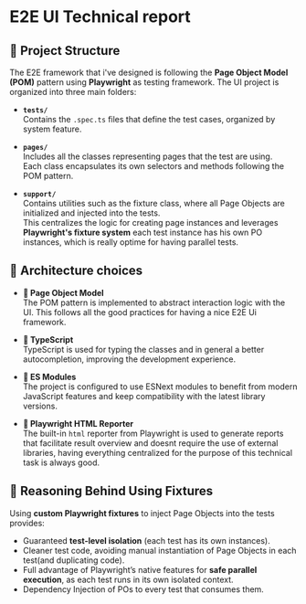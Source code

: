 
# E2E UI Technical report

## 📌 Project Structure

The E2E framework that i've  designed is following  the **Page Object Model (POM)** pattern using  **Playwright** as testing framework. The UI project is organized into three main folders:

- **`tests/`**  
  Contains the `.spec.ts` files that define the test cases, organized by system feature.  

- **`pages/`**  
  Includes all the classes representing pages that the test are using.  
  Each class encapsulates its own selectors and methods following the POM pattern.

- **`support/`**  
  Contains utilities such as the fixture class, where all Page Objects are initialized and injected into the tests.  
  This centralizes the logic for creating page instances and leverages **Playwright's fixture system** each test instance has his own PO instances, which is really optime for having parallel tests.

## 🧱 Architecture choices

- **🔹 Page Object Model**  
  The POM pattern is implemented to abstract interaction logic with the UI. This follows all the good practices for having a nice E2E Ui framework.

- **🔹 TypeScript**  
  TypeScript is used for  typing  the classes and in general a better autocompletion, improving the development experience.

- **🔹 ES Modules**  
  The project is configured to use ESNext modules to benefit from modern JavaScript features and keep compatibility with the latest library versions.

- **🔹 Playwright HTML Reporter**  
  The built-in `html` reporter from Playwright is used to generate reports that facilitate result overview and doesnt require the use of external libraries, having everything centralized for the purpose of this technical task is always good.

## 🎯 Reasoning Behind Using Fixtures

Using **custom Playwright fixtures** to inject Page Objects into the tests provides:

- Guaranteed **test-level isolation** (each test has its own instances).
- Cleaner test code, avoiding manual instantiation of Page Objects in each test(and duplicating code).
- Full advantage of Playwright’s native features for **safe parallel execution**, as each test runs in its own isolated context.
- Dependency Injection of POs to every test that consumes them.
